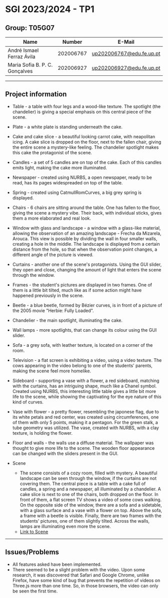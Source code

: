 # SGI 2023/2024 - TP1

## Group: T05G07

| Name                           | Number    | E-Mail                   |
| ------------------------------ | --------- | ------------------------ |
| André Ismael Ferraz Ávila      | 202006767 | up202006767@edu.fe.up.pt |
| Maria Sofia B. P. C. Gonçalves | 202006927 | up202006927@edu.fe.up.pt |

---

## Project information  

- Table - a table with four legs and a wood-like texture. The spotlight (the chandelier) is giving a special emphasis on this central piece of the scene.
- Plate - a white plate is standing underneath the cake.
- Cake and cake slice - a beautiful looking carrot cake, with neapolitan icing. A cake slice is dropped on the floor, next to the fallen chair, giving the entire scene a mystery-like feeling. The chandelier spotlight makes this cake the protagonist of the scene.
- Candles - a set of 5 candles are on top of the cake. Each of this candles emits light, making the cake more illuminated.
- Newspaper - created using NURBS, a open newspaper, ready to be read, has its pages widespreaded on top of the table. 
- Spring - created using CatmullRomCurves, a big grey spring is displayed.
- Chairs - 6 chairs are sitting around the table. One has fallen to the floor, giving the scene a mystery vibe. Their back, with individual sticks, gives them a more elaborated and real look.
- Window with glass and landscape - a window with a glass-like material, allowing the observation of an amazing landscape - Frecha da Mizarela, Arouca. This view is possible by dividing the wall in four smaller walls, creating a hole in the middle. The landscape is displayed from a certain distance from the hole, so that when the observation point changes, a different angle of the picture is viewed. 
- Curtains - another one of the scene's protagonists. Using the GUI slider, they open and close, changing the amount of light that enters the scene through the window.
- Frames - the student's pictures are displayed in two frames. One of them is a little bit tilted, much like as if some action might have happened previously in the scene.
- Beetle - a blue beetle, formed by Bézier curves, is in front of a picture of the 2005 movie "Herbie: Fully Loaded".
- Chandelier - the main spotlight, illuminating the cake.
- Wall lamps - more spotlights, that can change its colour using the GUI slider.
- Sofa - a grey sofa, with leather texture, is located on a corner of the room.
- Television - a flat screen is exhibiting a video, using a video texture. The cows appearing in the video belong to one of the students' parents, making the scene feel more homelike.
- Sideboard - supporting a vase with a flower, a red sideboard, matching with the curtains, has an intriguing shape, much like a Chanel symbol. Created using NURBS, this interesting little table gives a little bit more life to the scene, while showing the captivating for the eye nature of this kind of curves.
- Vase with flower - a pretty flower, resembling the japonese flag, due to its white petals and red center, was created using circumferences, one of them with only 5 points, making it a pentagon. For the green stalk, a tube geometry was utilized. The vase, created with NURBS, with a clay texture, is holding the flower.
- Floor and walls - the walls use a diffuse material. The wallpaper was thought to give more life to the scene. The wooden floor appearance can be changed with the sliders present in the GUI.



-   Scene
    -   The scene consists of a cozy room, filled with mystery. A beautiful landscape can be seen through the window, if the curtains are not covering them. The central piece is a table with a cake full of candles, a spring and a newspaper, all illuminated by a chandelier. A cake slice is next to one of the chairs, both dropped on the floor. In front of them, a flat screen TV shows a video of some cows walking. On the opposite side of the window, there are a sofa and a sidetable, with a glass surface and a vase with a flower on top. Above the sofa, a frame with a beetle is visible. Finally, there are two frames with the students' pictures, one of them slightly tilted. Across the walls, lamps are illuminating even more the scene.
    -  [Link to Scene](/tp1/)

---

## Issues/Problems

-   All features asked have been implemented.
-   There seemed to be a slight problem with the video. Upon some research, it was discovered that Safari and Google Chrome, unlike Firefox, have some kind of bug that prevents the repetition of videos on Three.js more than one time. So, in those browsers, the video can only be seen the first time.
